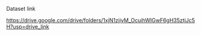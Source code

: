 Dataset link

https://drive.google.com/drive/folders/1xjN1zjiyM_OcuihWIGwF6gH35ztjJc5H?usp=drive_link